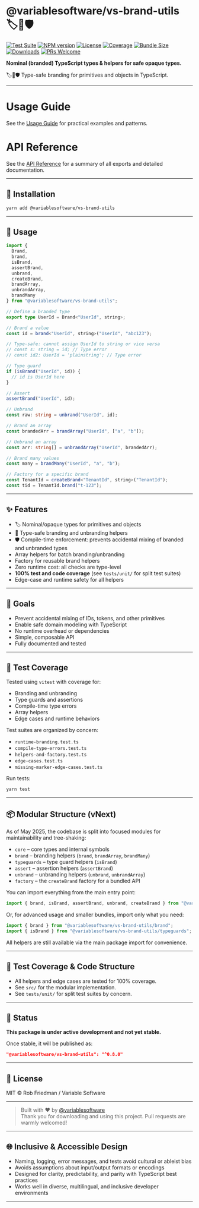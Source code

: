 # @variablesoftware/vs-brand-utils 🏷️🧩🛡️

[![Test Suite](https://img.shields.io/badge/tests-passing-brightgreen)](https://github.com/variablesoftware/vs-brand-utils/actions)
[![NPM version](https://img.shields.io/npm/v/@variablesoftware/vs-brand-utils?style=flat-square)](https://www.npmjs.com/package/@variablesoftware/vs-brand-utils)
[![License](https://img.shields.io/github/license/variablesoftware/vs-brand-utils?style=flat-square)](https://github.com/variablesoftware/vs-brand-utils/blob/main/LICENSE.txt)
[![Coverage](https://img.shields.io/coveralls/github/variablesoftware/vs-brand-utils/main)](https://coveralls.io/github/variablesoftware/vs-brand-utils)
[![Bundle Size](https://img.shields.io/bundlephobia/minzip/@variablesoftware/vs-brand-utils)](https://bundlephobia.com/package/@variablesoftware/vs-brand-utils)
[![Downloads](https://img.shields.io/npm/dm/@variablesoftware/vs-brand-utils)](https://www.npmjs.com/package/@variablesoftware/vs-brand-utils)
[![PRs Welcome](https://img.shields.io/badge/PRs-welcome-brightgreen.svg)](https://github.com/variablesoftware/vs-brand-utils/pulls)

**Nominal (branded) TypeScript types & helpers for safe opaque types.**

🏷️🧩🛡️ Type-safe branding for primitives and objects in TypeScript.

---

# Usage Guide

See the [Usage Guide](./docs/usage.md) for practical examples and patterns.

# API Reference

See the [API Reference](./docs/api.md) for a summary of all exports and detailed documentation.

---

## 🔧 Installation

```bash
yarn add @variablesoftware/vs-brand-utils
```

---

## 🚀 Usage

```ts
import {
  Brand,
  brand,
  isBrand,
  assertBrand,
  unbrand,
  createBrand,
  brandArray,
  unbrandArray,
  brandMany
} from "@variablesoftware/vs-brand-utils";

// Define a branded type
export type UserId = Brand<"UserId", string>;

// Brand a value
const id = brand<"UserId", string>("UserId", "abc123");

// Type-safe: cannot assign UserId to string or vice versa
// const s: string = id; // Type error
// const id2: UserId = 'plainstring'; // Type error

// Type guard
if (isBrand("UserId", id)) {
  // id is UserId here
}

// Assert
assertBrand("UserId", id);

// Unbrand
const raw: string = unbrand("UserId", id);

// Brand an array
const brandedArr = brandArray("UserId", ["a", "b"]);

// Unbrand an array
const arr: string[] = unbrandArray("UserId", brandedArr);

// Brand many values
const many = brandMany("UserId", "a", "b");

// Factory for a specific brand
const TenantId = createBrand<"TenantId", string>("TenantId");
const tid = TenantId.brand("t-123");
```

---

## ✨ Features

- 🏷️ Nominal/opaque types for primitives and objects
- 🧩 Type-safe branding and unbranding helpers
- 🛡️ Compile-time enforcement: prevents accidental mixing of branded and unbranded types
- Array helpers for batch branding/unbranding
- Factory for reusable brand helpers
- Zero runtime cost: all checks are type-level
- **100% test and code coverage** (see `tests/unit/` for split test suites)
- Edge-case and runtime safety for all helpers

---

## 🎯 Goals

- Prevent accidental mixing of IDs, tokens, and other primitives
- Enable safe domain modeling with TypeScript
- No runtime overhead or dependencies
- Simple, composable API
- Fully documented and tested

---

## 🧪 Test Coverage

Tested using `vitest` with coverage for:

- Branding and unbranding
- Type guards and assertions
- Compile-time type errors
- Array helpers
- Edge cases and runtime behaviors

Test suites are organized by concern:
- `runtime-branding.test.ts`
- `compile-type-errors.test.ts`
- `helpers-and-factory.test.ts`
- `edge-cases.test.ts`
- `missing-marker-edge-cases.test.ts`

Run tests:

```bash
yarn test
```

---

## 📦 Modular Structure (vNext)

As of May 2025, the codebase is split into focused modules for maintainability and tree-shaking:

- `core` – core types and internal symbols
- `brand` – branding helpers (`brand`, `brandArray`, `brandMany`)
- `typeguards` – type guard helpers (`isBrand`)
- `assert` – assertion helpers (`assertBrand`)
- `unbrand` – unbranding helpers (`unbrand`, `unbrandArray`)
- `factory` – the `createBrand` factory for a bundled API

You can import everything from the main entry point:

```ts
import { brand, isBrand, assertBrand, unbrand, createBrand } from "@variablesoftware/vs-brand-utils";
```

Or, for advanced usage and smaller bundles, import only what you need:

```ts
import { brand } from "@variablesoftware/vs-brand-utils/brand";
import { isBrand } from "@variablesoftware/vs-brand-utils/typeguards";
```

All helpers are still available via the main package import for convenience.

---

## 🧪 Test Coverage & Code Structure

- All helpers and edge cases are tested for 100% coverage.
- See `src/` for the modular implementation.
- See `tests/unit/` for split test suites by concern.

---

## 🚧 Status

**This package is under active development and not yet stable.**

Once stable, it will be published as:

```json
"@variablesoftware/vs-brand-utils": "^0.8.0"
```

---

## 📄 License

MIT © Rob Friedman / Variable Software

---

> Built with ❤️ by [@variablesoftware](https://github.com/variablesoftware)  
> Thank you for downloading and using this project. Pull requests are warmly welcomed!

---

## 🌐 Inclusive & Accessible Design

- Naming, logging, error messages, and tests avoid cultural or ableist bias
- Avoids assumptions about input/output formats or encodings
- Designed for clarity, predictability, and parity with TypeScript best practices
- Works well in diverse, multilingual, and inclusive developer environments

---
